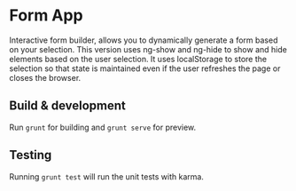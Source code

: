 # Form App 

Interactive form builder, allows you to dynamically generate a form based on your selection.
This version uses ng-show and ng-hide to show and hide elements based on the user selection.
It uses localStorage to store the selection so that state is maintained even if the user
refreshes the page or closes the browser.

## Build & development

Run `grunt` for building and `grunt serve` for preview.

## Testing

Running `grunt test` will run the unit tests with karma.
